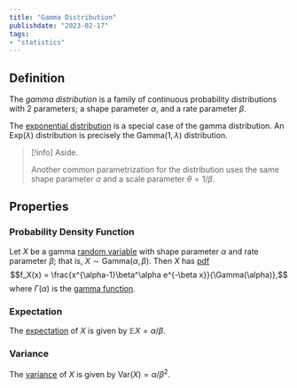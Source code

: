 ```yaml
---
title: "Gamma Distribution"
publishdate: "2023-02-17"
tags:
- "statistics"
---
```


## Definition
The *gamma distribution* is a family of continuous probability distributions with 2 parameters; a shape parameter $\alpha$, and a rate parameter $\beta$. 

The [exponential distribution](statistics/exponential-distribution.md) is a special case of the gamma distribution. An $\text{Exp}(\lambda)$ distribution is precisely the $\text{Gamma}(1, \lambda)$ distribution.

> [!info] Aside.
> 
> Another common parametrization for the distribution uses the same shape parameter $\alpha$ and a scale parameter $\theta = 1/\beta$.

## Properties
### Probability Density Function
Let $X$ be a gamma [random variable](statistics/random-variable.md) with shape parameter $\alpha$ and rate parameter $\beta$; that is, $X \sim \text{Gamma}(\alpha, \beta)$. Then $X$ has [pdf](statistics/probability-density-function.md)
$$f_X(x) = \frac{x^{\alpha-1}\beta^\alpha e^{-\beta x}}{\Gamma(\alpha)},$$
where $\Gamma(\alpha)$ is the [gamma function](mathematics/gamma-function.md).

### Expectation
The [expectation](statistics/expectation.md) of $X$ is given by $\mathbb{E}X = \alpha/\beta$.

### Variance
The [variance](statistics/variance.md) of $X$ is given by $\text{Var}(X) = \alpha/\beta^2$.
